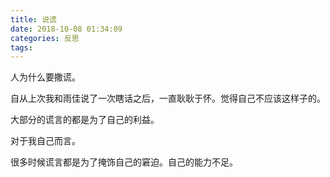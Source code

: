 ```yaml
---
title: 说谎
date: 2018-10-08 01:34:09
categories: 反思
tags:
---
```


人为什么要撒谎。

自从上次我和雨佳说了一次瞎话之后，一直耿耿于怀。觉得自己不应该这样子的。

大部分的谎言的都是为了自己的利益。

对于我自己而言。

很多时候谎言都是为了掩饰自己的窘迫。自己的能力不足。
